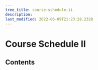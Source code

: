 ```yaml
---
tree_title: course-schedule-ii
description: 
last_modified: 2022-06-09T21:23:28.2328
---
```


# Course Schedule II

## Contents
